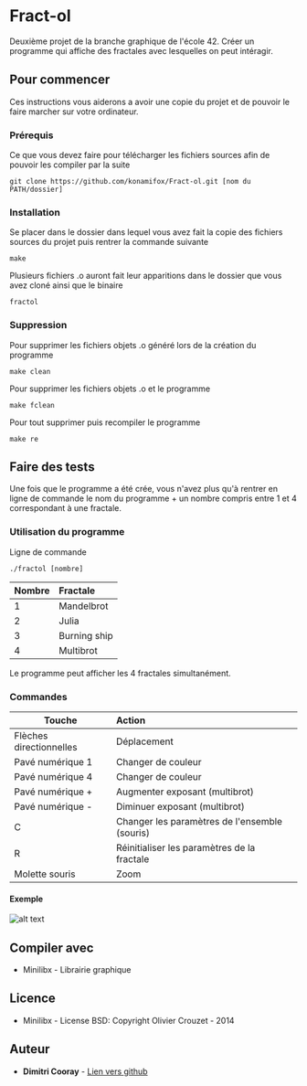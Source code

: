 # Fract-ol

Deuxième projet de la branche graphique de l'école 42. Créer un programme qui affiche des fractales avec lesquelles 
on peut intéragir.

## Pour commencer

Ces instructions vous aiderons a avoir une copie du projet et de pouvoir le faire marcher sur votre ordinateur.

### Prérequis

Ce que vous devez faire pour télécharger les fichiers sources afin de pouvoir les compiler par la suite

```
git clone https://github.com/konamifox/Fract-ol.git [nom du PATH/dossier]
```

### Installation

Se placer dans le dossier dans lequel vous avez fait la copie des fichiers sources du projet puis rentrer la commande suivante

```
make
```
Plusieurs fichiers .o auront fait leur apparitions dans le dossier que vous avez cloné ainsi que le binaire

```
fractol
```
### Suppression

Pour supprimer les fichiers objets .o généré lors de la création du programme

```
make clean
```

Pour supprimer les fichiers objets .o et le programme

```
make fclean
```

Pour tout supprimer puis recompiler le programme

```
make re
```

## Faire des tests

Une fois que le programme a été crée, vous n'avez plus qu'à rentrer en ligne de commande le nom du programme + un nombre 
compris entre 1 et 4 correspondant à une fractale.

### Utilisation du programme

Ligne de commande

```
./fractol [nombre]
```

| Nombre |   Fractale   |
| ------ |:------------ |
|    1   | Mandelbrot   |
|    2   | Julia        |
|    3   | Burning ship |
|    4   | Multibrot    |

Le programme peut afficher les 4 fractales simultanément.

### Commandes

|          Touche         |                    Action                     |
| ----------------------- |:--------------------------------------------- |
| Flèches directionnelles | Déplacement                                   |
| Pavé numérique 1        | Changer de couleur                            |
| Pavé numérique 4        | Changer de couleur                            |
| Pavé numérique +        | Augmenter exposant (multibrot)                |
| Pavé numérique -        | Diminuer exposant (multibrot)                 |
| C                       | Changer les paramètres de l'ensemble (souris) |
| R                       | Réinitialiser les paramètres de la fractale   |
| Molette souris          | Zoom                                          |

#### Exemple
![alt text](https://raw.githubusercontent.com/konamifox/photo/master/Fractol.jpeg?token=AT6ePPXndZr_V9s0HgGJfDy75dVtQkgiks5acdrgwA%3D%3D)

## Compiler avec
* Minilibx - Librairie graphique

## Licence
* Minilibx - License BSD: Copyright Olivier Crouzet - 2014

## Auteur

* **Dimitri Cooray** - [Lien vers github](https://github.com/konamifox)
